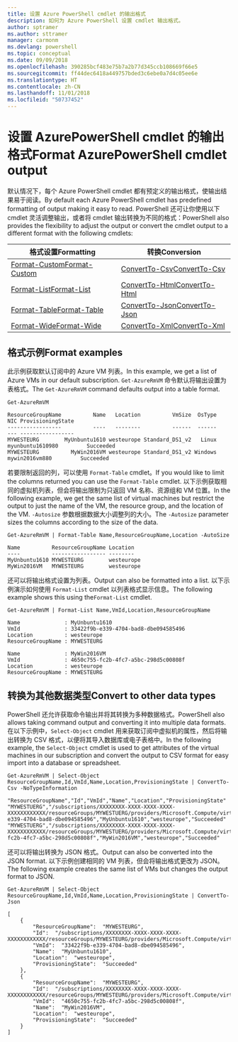 ```yaml
---
title: 设置 Azure PowerShell cmdlet 的输出格式
description: 如何为 Azure PowerShell 设置 cmdlet 输出格式。
author: sptramer
ms.author: sttramer
manager: carmonm
ms.devlang: powershell
ms.topic: conceptual
ms.date: 09/09/2018
ms.openlocfilehash: 390285bcf483e75b7a2b77d345ccb108669f66e5
ms.sourcegitcommit: ff44dec6418a449757bded3c6ebe0a7d4c05ee6e
ms.translationtype: HT
ms.contentlocale: zh-CN
ms.lasthandoff: 11/01/2018
ms.locfileid: "50737452"
---
```

# <a name="format-azurepowershell-cmdlet-output"></a><span data-ttu-id="cc05a-103">设置 AzurePowerShell cmdlet 的输出格式</span><span class="sxs-lookup"><span data-stu-id="cc05a-103">Format AzurePowerShell cmdlet output</span></span>

<span data-ttu-id="cc05a-104">默认情况下，每个 Azure PowerShell cmdlet 都有预定义的输出格式，使输出结果易于阅读。</span><span class="sxs-lookup"><span data-stu-id="cc05a-104">By default each Azure PowerShell cmdlet has predefined formatting of output making it easy to read.</span></span>  <span data-ttu-id="cc05a-105">PowerShell 还可让你使用以下 cmdlet 灵活调整输出，或者将 cmdlet 输出转换为不同的格式：</span><span class="sxs-lookup"><span data-stu-id="cc05a-105">PowerShell also provides the flexibility to adjust the output or convert the cmdlet output to a different format with the following cmdlets:</span></span>

| <span data-ttu-id="cc05a-106">格式设置</span><span class="sxs-lookup"><span data-stu-id="cc05a-106">Formatting</span></span>      | <span data-ttu-id="cc05a-107">转换</span><span class="sxs-lookup"><span data-stu-id="cc05a-107">Conversion</span></span>       |
|-----------------|------------------|
| [<span data-ttu-id="cc05a-108">Format-Custom</span><span class="sxs-lookup"><span data-stu-id="cc05a-108">Format-Custom</span></span>](/powershell/module/microsoft.powershell.utility/format-custom) | [<span data-ttu-id="cc05a-109">ConvertTo-Csv</span><span class="sxs-lookup"><span data-stu-id="cc05a-109">ConvertTo-Csv</span></span>](/powershell/module/microsoft.powershell.utility/convertto-csv)  |
| [<span data-ttu-id="cc05a-110">Format-List</span><span class="sxs-lookup"><span data-stu-id="cc05a-110">Format-List</span></span>](/powershell/module/microsoft.powershell.utility/format-list)   | [<span data-ttu-id="cc05a-111">ConvertTo-Html</span><span class="sxs-lookup"><span data-stu-id="cc05a-111">ConvertTo-Html</span></span>](/powershell/module/microsoft.powershell.utility/convertto-html) |
| [<span data-ttu-id="cc05a-112">Format-Table</span><span class="sxs-lookup"><span data-stu-id="cc05a-112">Format-Table</span></span>](/powershell/module/microsoft.powershell.utility/format-table)  | [<span data-ttu-id="cc05a-113">ConvertTo-Json</span><span class="sxs-lookup"><span data-stu-id="cc05a-113">ConvertTo-Json</span></span>](/powershell/module/microsoft.powershell.utility/convertto-json) |
| [<span data-ttu-id="cc05a-114">Format-Wide</span><span class="sxs-lookup"><span data-stu-id="cc05a-114">Format-Wide</span></span>](/powershell/module/microsoft.powershell.utility/format-wide)   | [<span data-ttu-id="cc05a-115">ConvertTo-Xml</span><span class="sxs-lookup"><span data-stu-id="cc05a-115">ConvertTo-Xml</span></span>](/powershell/module/microsoft.powershell.utility/convertto-xml)  |

## <a name="format-examples"></a><span data-ttu-id="cc05a-116">格式示例</span><span class="sxs-lookup"><span data-stu-id="cc05a-116">Format examples</span></span>

<span data-ttu-id="cc05a-117">此示例获取默认订阅中的 Azure VM 列表。</span><span class="sxs-lookup"><span data-stu-id="cc05a-117">In this example, we get a list of Azure VMs in our default subscription.</span></span>  <span data-ttu-id="cc05a-118">`Get-AzureRmVM` 命令默认将输出设置为表格式。</span><span class="sxs-lookup"><span data-stu-id="cc05a-118">The `Get-AzureRmVM` command defaults output into a table format.</span></span>

```azurepowershell-interactive
Get-AzureRmVM
```

```output
ResourceGroupName          Name   Location          VmSize  OsType              NIC ProvisioningState
-----------------          ----   --------          ------  ------              --- -----------------
MYWESTEURG        MyUnbuntu1610 westeurope Standard_DS1_v2   Linux myunbuntu1610980         Succeeded
MYWESTEURG          MyWin2016VM westeurope Standard_DS1_v2 Windows   mywin2016vm880         Succeeded
```

<span data-ttu-id="cc05a-119">若要限制返回的列，可以使用 `Format-Table` cmdlet。</span><span class="sxs-lookup"><span data-stu-id="cc05a-119">If you would like to limit the columns returned you can use the `Format-Table` cmdlet.</span></span> <span data-ttu-id="cc05a-120">以下示例获取相同的虚拟机列表，但会将输出限制为只返回 VM 名称、资源组和 VM 位置。</span><span class="sxs-lookup"><span data-stu-id="cc05a-120">In the following example, we get the same list of virtual machines but restrict the output to just the name of the VM, the resource group, and the location of the VM.</span></span>  <span data-ttu-id="cc05a-121">`-Autosize` 参数根据数据大小调整列的大小。</span><span class="sxs-lookup"><span data-stu-id="cc05a-121">The `-Autosize` parameter sizes the columns according to the size of the data.</span></span>

```azurepowershell-interactive
Get-AzureRmVM | Format-Table Name,ResourceGroupName,Location -AutoSize
```

```output
Name          ResourceGroupName Location
----          ----------------- --------
MyUnbuntu1610 MYWESTEURG        westeurope
MyWin2016VM   MYWESTEURG        westeurope
```

<span data-ttu-id="cc05a-122">还可以将输出格式设置为列表。</span><span class="sxs-lookup"><span data-stu-id="cc05a-122">Output can also be formatted into a list.</span></span> <span data-ttu-id="cc05a-123">以下示例演示如何使用 `Format-List` cmdlet 以列表格式显示信息。</span><span class="sxs-lookup"><span data-stu-id="cc05a-123">The following example shows this using the`Format-List` cmdlet.</span></span>

```azurepowershell-interactive
Get-AzureRmVM | Format-List Name,VmId,Location,ResourceGroupName
```

```output
Name              : MyUnbuntu1610
VmId              : 33422f9b-e339-4704-bad8-dbe094585496
Location          : westeurope
ResourceGroupName : MYWESTEURG

Name              : MyWin2016VM
VmId              : 4650c755-fc2b-4fc7-a5bc-298d5c00808f
Location          : westeurope
ResourceGroupName : MYWESTEURG
```

## <a name="convert-to-other-data-types"></a><span data-ttu-id="cc05a-124">转换为其他数据类型</span><span class="sxs-lookup"><span data-stu-id="cc05a-124">Convert to other data types</span></span>

<span data-ttu-id="cc05a-125">PowerShell 还允许获取命令输出并将其转换为多种数据格式。</span><span class="sxs-lookup"><span data-stu-id="cc05a-125">PowerShell also allows taking command output and converting it into multiple data formats.</span></span> <span data-ttu-id="cc05a-126">在以下示例中，`Select-Object` cmdlet 用来获取订阅中虚拟机的属性，然后将输出转换为 CSV 格式，以便将其导入数据库或电子表格中。</span><span class="sxs-lookup"><span data-stu-id="cc05a-126">In the following example, the `Select-Object` cmdlet is used to get attributes of the virtual machines in our subscription and convert the output to CSV format for easy import into a database or spreadsheet.</span></span>

```azurepowershell-interactive
Get-AzureRmVM | Select-Object ResourceGroupName,Id,VmId,Name,Location,ProvisioningState | ConvertTo-Csv -NoTypeInformation
```

```output
"ResourceGroupName","Id","VmId","Name","Location","ProvisioningState"
"MYWESTUERG","/subscriptions/XXXXXXXX-XXXX-XXXX-XXXX-XXXXXXXXXXXX/resourceGroups/MYWESTUERG/providers/Microsoft.Compute/virtualMachines/MyUnbuntu1610","33422f9b-e339-4704-bad8-dbe094585496","MyUnbuntu1610","westeurope","Succeeded"
"MYWESTUERG","/subscriptions/XXXXXXXX-XXXX-XXXX-XXXX-XXXXXXXXXXXX/resourceGroups/MYWESTUERG/providers/Microsoft.Compute/virtualMachines/MyWin2016VM","4650c755-fc2b-4fc7-a5bc-298d5c00808f","MyWin2016VM","westeurope","Succeeded"
```

<span data-ttu-id="cc05a-127">还可以将输出转换为 JSON 格式。</span><span class="sxs-lookup"><span data-stu-id="cc05a-127">Output can also be converted into the JSON format.</span></span>  <span data-ttu-id="cc05a-128">以下示例创建相同的 VM 列表，但会将输出格式更改为 JSON。</span><span class="sxs-lookup"><span data-stu-id="cc05a-128">The following example creates the same list of VMs but changes the output format to JSON.</span></span>

```azurepowershell-interactive
Get-AzureRmVM | Select-Object ResourceGroupName,Id,VmId,Name,Location,ProvisioningState | ConvertTo-Json
```

```output
[
    {
        "ResourceGroupName":  "MYWESTEURG",
        "Id":  "/subscriptions/XXXXXXXX-XXXX-XXXX-XXXX-XXXXXXXXXXXX/resourceGroups/MYWESTEURG/providers/Microsoft.Compute/virtualMachines/MyUnbuntu1610",
        "VmId":  "33422f9b-e339-4704-bad8-dbe094585496",
        "Name":  "MyUnbuntu1610",
        "Location":  "westeurope",
        "ProvisioningState":  "Succeeded"
    },
    {
        "ResourceGroupName":  "MYWESTEURG",
        "Id":  "/subscriptions/XXXXXXXX-XXXX-XXXX-XXXX-XXXXXXXXXXXX/resourceGroups/MYWESTEURG/providers/Microsoft.Compute/virtualMachines/MyWin2016VM",
        "VmId":  "4650c755-fc2b-4fc7-a5bc-298d5c00808f",
        "Name":  "MyWin2016VM",
        "Location":  "westeurope",
        "ProvisioningState":  "Succeeded"
    }
]
```
